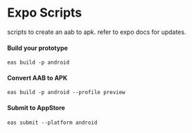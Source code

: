 # Expo Scripts
scripts to create an aab to apk.
refer to expo docs  for updates.

#### Build your prototype
 
` eas build -p android `

#### Convert AAB to  APK

  `eas build -p android --profile preview`

#### Submit to AppStore

`eas submit --platform android `
